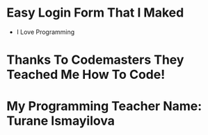# Easy Login Form That I Maked
+ I Love Programming 
# Thanks To Codemasters They Teached Me How To Code!
# My Programming Teacher Name: Turane Ismayilova